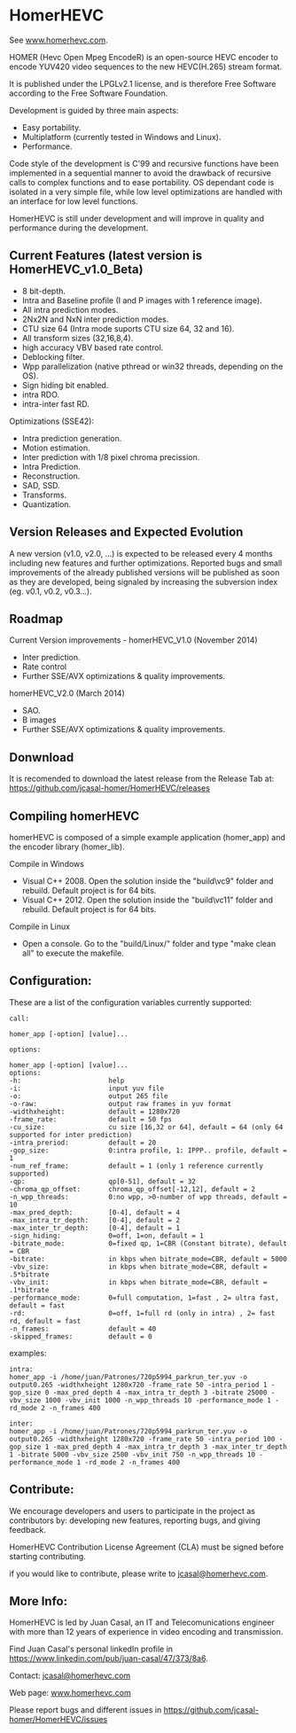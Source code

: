 HomerHEVC
=========

See www.homerhevc.com. 

HOMER (Hevc Open Mpeg EncodeR) is an open-source HEVC encoder to encode YUV420 video sequences to the new HEVC(H.265) stream format. 

It is published under the LPGLv2.1 license, and is therefore Free Software according to the Free Software Foundation.

Development is guided by three main aspects:
- Easy portability.
- Multiplatform (currently tested in Windows and Linux). 
- Performance.

Code style of the development is C'99 and recursive functions have been implemented in a sequential manner to avoid the drawback of recursive calls to complex functions and to ease portability. OS dependant code is isolated in a very simple file, while low level optimizations are handled with an interface for low level functions. 

HomerHEVC is still under development and will improve in quality and performance during the development.

Current Features (latest version is HomerHEVC_v1.0_Beta)
--------------------------------------------------------
- 8 bit-depth.
- Intra and Baseline profile (I and P images with 1 reference image).
- All intra prediction modes.
- 2Nx2N and NxN inter prediction modes.
- CTU size 64 (Intra mode suports CTU size 64, 32 and 16).
- All transform sizes (32,16,8,4).
- high accuracy VBV based rate control.
- Deblocking filter.
- Wpp parallelization (native pthread or win32 threads, depending on the OS).
- Sign hiding bit enabled.
- intra RDO.
- intra-inter fast RD.

Optimizations (SSE42):
- Intra prediction generation.
- Motion estimation.
- Inter prediction with 1/8 pixel chroma precission.
- Intra Prediction.
- Reconstruction. 
- SAD, SSD.
- Transforms.
- Quantization.


Version Releases and Expected Evolution
----------------------------------------
A new version (v1.0, v2.0, ...) is expected to be released every 4 months including new features and further optimizations. 
Reported bugs and small improvements of the already published versions will be published as soon as they are developed, being signaled by increasing the subversion index (eg. v0.1, v0.2, v0.3...).


Roadmap
-------
Current Version improvements - homerHEVC_V1.0 (November 2014)
- Inter prediction.
- Rate control
- Further SSE/AVX optimizations & quality improvements.

homerHEVC_V2.0 (March 2014)
- SAO.
- B images
- Further SSE/AVX optimizations & quality improvements.


Donwnload
---------
It is recomended to download the latest release from the Release Tab at: https://github.com/jcasal-homer/HomerHEVC/releases


Compiling homerHEVC
-------------------

homerHEVC is composed of a simple example application (homer_app) and the encoder library (homer_lib).

Compile in Windows 
- Visual C++ 2008. Open the solution inside the "build\vc9\" folder and rebuild. Default project is for 64 bits.
- Visual C++ 2012. Open the solution inside the "build\vc11\" folder and rebuild. Default project is for 64 bits.

Compile in Linux
- Open a console. Go to the "build/Linux/" folder and type "make clean all" to execute the makefile.


Configuration:
--------------

These are a list of the configuration variables currently supported:

    call: 

    homer_app [-option] [value]...

    options:

	homer_app [-option] [value]...
	options:
	-h:                      help
	-i:                      input yuv file
	-o:                      output 265 file
	-o-raw:                  output raw frames in yuv format
	-widthxheight:           default = 1280x720
	-frame_rate:             default = 50 fps
	-cu_size:                cu size [16,32 or 64], default = 64 (only 64 supported for inter prediction)
	-intra_preriod:          default = 20
	-gop_size:               0:intra profile, 1: IPPP.. profile, default = 1
	-num_ref_frame:          default = 1 (only 1 reference currently supported)
	-qp:                     qp[0-51], default = 32
	-chroma_qp_offset:       chroma_qp_offset[-12,12], default = 2
	-n_wpp_threads:          0:no wpp, >0-number of wpp threads, default = 10
	-max_pred_depth:         [0-4], default = 4
	-max_intra_tr_depth:     [0-4], default = 2
	-max_inter_tr_depth:     [0-4], default = 1
	-sign_hiding:            0=off, 1=on, default = 1
	-bitrate_mode:           0=fixed qp, 1=CBR (Constant bitrate), default = CBR
	-bitrate:                in kbps when bitrate_mode=CBR, default = 5000
	-vbv_size:               in kbps when bitrate_mode=CBR, default = .5*bitrate
	-vbv_init:               in kbps when bitrate_mode=CBR, default = .1*bitrate
	-performance_mode:       0=full computation, 1=fast , 2= ultra fast, default = fast
	-rd:                     0=off, 1=full rd (only in intra) , 2= fast rd, default = fast
	-n_frames:               default = 40
	-skipped_frames:         default = 0

examples:

	intra:
	homer_app -i /home/juan/Patrones/720p5994_parkrun_ter.yuv -o output0.265 -widthxheight 1280x720 -frame_rate 50 -intra_period 1 -gop_size 0 -max_pred_depth 4 -max_intra_tr_depth 3 -bitrate 25000 -vbv_size 1000 -vbv_init 1000 -n_wpp_threads 10 -performance_mode 1 -rd_mode 2 -n_frames 400

	inter:
	homer_app -i /home/juan/Patrones/720p5994_parkrun_ter.yuv -o output0.265 -widthxheight 1280x720 -frame_rate 50 -intra_period 100 -gop_size 1 -max_pred_depth 4 -max_intra_tr_depth 3 -max_inter_tr_depth 1 -bitrate 5000 -vbv_size 2500 -vbv_init 750 -n_wpp_threads 10 -performance_mode 1 -rd_mode 2 -n_frames 400

Contribute:
--------------
We encourage developers and users to participate in the project as contributors by: developing new features, reporting bugs, and giving feedback.

HomerHEVC Contribution License Agreement (CLA) must be signed before starting contributing.

if you would like to contribute, please write to jcasal@homerhevc.com.


More Info:
----------
HomerHEVC is led by Juan Casal, an IT and Telecomunications engineer with more than 12 years of experience in video encoding and transmission.

Find Juan Casal's personal linkedIn profile in https://www.linkedin.com/pub/juan-casal/47/373/8a6.

Contact: jcasal@homerhevc.com

Web page: www.homerhevc.com

Please report bugs and different issues in https://github.com/jcasal-homer/HomerHEVC/issues
